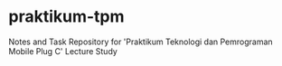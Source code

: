 # praktikum-tpm
Notes and Task Repository for 'Praktikum Teknologi dan Pemrograman Mobile Plug C' Lecture Study
